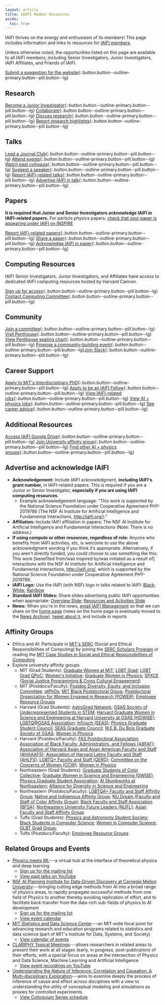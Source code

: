 ```yaml
---
layout: article
title: IAIFI Member Resources
aside:
  toc: true
---
```



IAIFI thrives on the energy and enthusiasm of its members! This page includes information and links to resources for [IAIFI members](https://docs.google.com/document/d/1RjddJR6ER4mlXq438C5RkAIv-ZisUPwibTm52-2o_Yw/edit?usp=sharing). 

<!---
* [Understand Levels of Involvement](#understand-levels-of-involvement)
* [Join an IAIFI Committee](#join-an-iaifi-committee)
* [Become an IAIFI Junior Investigator](#become-an-iaifi-junior-investigator)
* [Lead an IAIFI Journal Club](#lead-an-iaifi-journal-club)
* [Attend IAIFI Discussion Seminars and Public Colloquia](#attend-iaifi-discussion-seminars-and-public-colloquia)
* [Collaborate on IAIFI Research Projects](#collaborate-on-iaifi-research-projects)
* [Utilize IAIFI Computing Resources](#utilize-iaifi-computing-resources)
* [Share Achievements with IAIFI Management](#share-achievements-with-iaifi-management)
* [Advertise and Acknowledge IAIFI](#advertise-and-acknowledge-iaifi)
* [Be a Guest in the IAIFI Penthouse](#be-a-guest-in-the-iaifi-penthouse)
* [Access the IAIFI Google Drive](#access-the-iaifi-google-drive)
* [Explore Career and PhD Opportunities](#explore-career-and-phd-opportunities)
* [Get Involved Beyond IAIFI](#get-involved-beyond-iaifi) 
--->

Unless otherwise noted, the opportunities listed on this page are available to all IAIFI members, including Senior Investigators, Junior Investigators, IAIFI Affiliates, and Friends of IAIFI.

<!---

## Understand Levels of Involvement

Unless otherwise noted, the opportunities listed on this page are available to members at all levels of involvement in IAIFI.  


Unless otherwise noted, these opportunities are available to all IAIFI members, including those who report their IAIFI-related activities to the NSF (Senior Investigators, Junior Investigator, and IAIFI Affiliate) and those who do not (Friends of IAIFI).


There are various levels at which you can be involved in IAIFI.  

**Senior Investigators, Junior Investigators, IAIFI Affiliates**:  Members in these categories must report their IAIFI-related activities to the NSF.
{:.info}

**Friend of IAIFI**:  Friends of IAIFI cannot receive NSF funding and have no reporting requirements, but are welcome to participate in internal IAIFI activities.
{:.info}

Unless otherwise noted, the opportunities listed on this page are available to members at *all* levels of involvement in IAIFI.

 
<p align="center">
    <img src="images/levels-of-involvement.png" hspace="20" vspace="20" />
</p>
--->


[Submit a suggestion for the website](https://app.smartsheet.com/b/form/cb1e1ec990d34a318122451fcc11d9b2){:.button.button--outline-primary.button--pill.button--lg}

## Research

[Become a Junior Investigator](https://app.smartsheet.com/b/form/3351b081785743ceac66a7294546b558){:.button.button--outline-primary.button--pill.button--lg} [Collaborate](/people.html){:.button.button--outline-primary.button--pill.button--lg} [Discuss research](https://app.slack.com/client/T014QUZ5ANQ/C051K41NCLT){:.button.button--outline-primary.button--pill.button--lg} [Report research highlights](https://app.smartsheet.com/b/form/fa6d56eb2dec4b5993cd23ac99d910a7){:.button.button--outline-primary.button--pill.button--lg}

## Talks

[Lead a Journal Club](https://forms.gle/zfpT4QQdXg8tu6VB7){:.button.button--outline-primary.button--pill.button--lg} [Attend events](events-calendar.html){:.button.button--outline-primary.button--pill.button--lg} [Watch past colloquia](https://youtube.com/playlist?list=PLBY0ED2StbGZtEAbnyZz9p3pK31qHLXmq){:.button.button--outline-primary.button--pill.button--lg} [Suggest a speaker](https://docs.google.com/forms/d/1SeaGUpoMZOGRJgcW3Utx_VZh9GTtXVOsYH1AAvrvxTY/edit){:.button.button--outline-primary.button--pill.button--lg} [Report IAIFI-related talks](https://app.smartsheet.com/b/form/fa6d56eb2dec4b5993cd23ac99d910a7){:.button.button--outline-primary.button--pill.button--lg} [Advertise IAIFI in talk](#advertise-and-acknowledge-iaifi){:.button.button--outline-primary.button--pill.button--lg}

## Papers

**It is required that Junior and Senior Investigators acknowledge IAIFI in IAIFI-related papers.** For particle physics papers: [check that your paper is appearing under IAIFI on INSPIRE](https://inspirehep.net/institutions/1862936?ui-citation-summary=true)

[Report IAIFI-related papers](https://app.smartsheet.com/b/form/fa6d56eb2dec4b5993cd23ac99d910a7){:.button.button--outline-primary.button--pill.button--lg} [Share a paper](https://app.slack.com/client/T014QUZ5ANQ/C051XS52ZFT){:.button.button--outline-primary.button--pill.button--lg} [Acknowledge IAIFI in paper](#advertise-and-acknowledge-iaifi){:.button.button--outline-primary.button--pill.button--lg}

## Computing Resources
IAIFI Senior Investigators, Junior Investigators, and Affiliates have access to dedicated IAIFI computing resources hosted by Harvard Cannon.

[Sign up for access](https://docs.google.com/document/d/1LiON6txM3wKGF7mJFKwDrwa6MREsuZV_UdclD0bvvr4/edit?usp=share_link){:.button.button--outline-primary.button--pill.button--lg} [Contact Computing Committee](mailto:iaifi-compute@mit.edu){:.button.button--outline-primary.button--pill.button--lg}

## Community

[Join a committee](/committees.html){:.button.button--outline-primary.button--pill.button--lg} [Visit Penthouse](https://app.smartsheet.com/b/form/49c21bb886164fc1a51f1ef6e9e130a8){:.button.button--outline-primary.button--pill.button--lg} [View Penthouse seating chart](https://docs.google.com/presentation/d/16aVEtwVf0Ull6qo_UC7bR20YQYIO9KHS/edit?usp=sharing&ouid=100405968312486369078&rtpof=true&sd=true){:.button.button--outline-primary.button--pill.button--lg} [Propose a community-building event](https://iaifi.org/social-activities){:.button.button--outline-primary.button--pill.button--lg}[Join Slack](mailto:iaifi-pm@mit.edu){:.button.button--outline-primary.button--pill.button--lg}

## Career Support

[Apply to MIT's Interdisciplinary PhD](https://physics.mit.edu/academic-programs/graduate-students/psds-phd/){:.button.button--outline-primary.button--pill.button--lg} [Apply to be an IAIFI Fellow](fellows.html){:.button.button--outline-primary.button--pill.button--lg} [View IAIFI-related jobs](https://iaifi.org/job-board.html#iaifi-jobs){:.button.button--outline-primary.button--pill.button--lg} [View AI + physics jobs](https://iaifi.org/job-board.html){:.button.button--outline-primary.button--pill.button--lg} [See career advice](https://iaifi.org/career-support.html){:.button.button--outline-primary.button--pill.button--lg}

## Additional Resources

[Access IAIFI Google Drive](https://drive.google.com/drive/folders/1KCCp9BpUL_GsvPGiWoJt976X0YkSEVDC?usp=sharing){:.button.button--outline-primary.button--pill.button--lg} [Join University affinity group](#affinity-groups){:.button.button--outline-primary.button--pill.button--lg} [Find other AI + physics groups](#related-groups-and-events){:.button.button--outline-primary.button--pill.button--lg}

## Advertise and acknowledge IAIFI
  * **Acknowledgement:** Include IAIFI acknowledgment, **including IAIFI's grant number,** in IAIFI-related papers. This is required if you are a Junior or Senior Investigator, **especially if you are using IAIFI computing resources**.
    * Example acknowledgement language: "This work is supported by the National Science Foundation under Cooperative Agreement PHY-2019786 (The NSF AI Institute for Artificial Intelligence and Fundamental Interactions, http://iaifi.org/)."
  * **Affiliation:** Include IAIFI affiliation in papers: The NSF AI Institute for Artificial Intelligence and Fundamental Interactions (Note: There is no address.)
  * **If using compute or other resources, regardless of role:** Anyone who benefits from IAIFI activities, etc, is welcome to use the above acknowledgment wording if you think it’s appropriate. Alternatively, if you aren't directly funded, you could choose to use something like this: This work [benefited from/was inspired by/was initiated as a result of] interactions with the NSF AI Institute for Artificial Intelligence and Fundamental Interactions, http://iaifi.org/, which is supported by the National Science Foundation under Cooperative Agreement PHY-2019786.
  * **IAIFI Logo:** Use the IAIFI (with NSF) logo in talks related to IAIFI: [Black](images/iaifi-nsf-logo-black.pdf);  [White](images/iaifi-nsf-logo-white.pdf);
      [Rainbow](images/iaifi-logo-square-rainbow.pdf)
  * **Standard IAIFI Slides:** Share slides advertising public IAIFI opportunities when appropriate: [Overview Slide](images/iaifi-oneslide-overview.pdf); [Resources and Activities Slide](images/iaifi-oneslide-resources.pdf)
  * **News:** When you're in the news, [email IAIFI Management](mailto:iaifi@mit.edu) so that we can share on the [home page](index.html) (news on the home page is eventually moved to the [News Archive](iaifi-news.html)), [tweet about it](https://twitter.com/iaifi_news), and include in reports
  
<!--
* Get Involved Beyond IAIFI: We encourage IAIFI members to be involved in programs and initiatives not affiliated with IAIFI, but which can provide new insights and value to the IAIFI community, including sharing relevant events and best practices.  If you have other suggestions for ways the IAIFI community can be involved beyond IAIFI, [email IAIFI Management](mailto:iaifi@mit.edu).
* <img class="image" src="images/zulip-icon-128x128.png" align="right" style="max-width:128px;width:10%" hspace="10" vspace="10"/> IAIFI utilizes [Zulip](https://zulip.com) for informal communication among members. Zulip is an open-source modern team chat app designed to keep both live and asynchronous conversations organized. [Follow these instructions](https://docs.google.com/document/d/1RjddJR6ER4mlXq438C5RkAIv-ZisUPwibTm52-2o_Yw/edit?usp=sharing) to sign up for the IAIFI Zulip if you are an IAIFI member. 
-->

## Affinity Groups

* Ethics and AI: Participate in [MIT's SERC](https://computing.mit.edu/cross-cutting/social-and-ethical-responsibilities-of-computing/) (Social and Ethical Responsibilities of Computing) by joining the [SERC Scholars Program](https://computing.mit.edu/cross-cutting/social-and-ethical-responsibilities-of-computing/serc-scholars-program/) or reading the [MIT Case Studies in Social and Ethical Responsibilities of Computing](https://mit-serc.pubpub.org)
* Explore university affinity groups
   * MIT (Grad Students): [Graduate Women at MIT](https://gsc.mit.edu/gwamit/); [LGBT Grad](https://stuff.mit.edu/afs/athena/activity/l/lgbtgrad/www/); [LGBT Grad QPoC](http://grad-qpoc-admin@mit.edu/); [Women's Initiative](http://web.mit.edu/wi/); [Graduate Women in Physics](http://web.mit.edu/physics/wphys/index.html); [SPXCE (Social Justice Programming & Cross Cultural Engagement)](https://studentlife.mit.edu/spxce)
   * MIT (Postdocs/Faculty): [Postdoc Diversity, Equity, and Inclusion Committee](https://pda.mit.edu/resources/diversity/); [qtPhDs](https://qtphds.mit.edu); [MIT Black Postdoctoral Group](https://bpg.mit.edu); [Postdoctoral Organization for Women Engaged in Research (POWER)](https://pda.mit.edu/events/power/); [Employee Resource Groups](https://hr.mit.edu/diversity-equity-inclusion/ergs)
   * Harvard (Grad Students): [AstroGrad Network](https://engage.gsas.harvard.edu/organization/agn); [GSAS Society of Underrepresented Students in STEM](https://engage.gsas.harvard.edu/organization/gsuss); [Harvard Graduate Women in Science and Engineering at Harvard University at GSAS (HGWISE)](https://engage.gsas.harvard.edu/organization/hgwise); [LGBTQ@GSAS Association](https://engage.gsas.harvard.edu/organization/lgtbq); [InTouch (SEAS)](https://engage.gsas.harvard.edu/organization/intouch); [Physics Graduate Student Council](https://engage.gsas.harvard.edu/organization/pgsc); [SEAS Graduate Council](https://engage.gsas.harvard.edu/organization/seas); [W.E.B. Du Bois Graduate Society of GSAS](https://engage.gsas.harvard.edu/organization/webdubois); [Women in Physics](https://women.physics.harvard.edu)
   * Harvard (Postdocs/Faculty): [FAS Postdoctoral Association](https://postdoc.fas.harvard.edu/PDA); [Association of Black Faculty, Administrators, and Fellows (ABFAF)](https://employeeresourcegroups.harvard.edu/abfaf); [Association of Harvard Asian and Asian American Faculty and Staff (AHAAAFS)](https://employeeresourcegroups.harvard.edu/ahaaafs); [Association of Harvard Latinx Faculty and Staff (AHLFS)](https://employeeresourcegroups.harvard.edu/ahlfs); [LGBTQ+ Faculty and Staff (QERG)](https://employeeresourcegroups.harvard.edu/qerg); [Committee on the Concerns of Women (CCW)](https://employeeresourcegroups.harvard.edu/ccw); [Women in Physics](https://women.physics.harvard.edu)
   * Northeastern (Grad Students): [Graduate Students of Color Collective](https://neu.campuslabs.com/engage/organization/graduate-students-of-color-collective); [Graduate Women in Science and Engineering (GWISE)](https://coe.northeastern.edu/orgs/gwise-graduate-women-in-science-and-engineering/); [Physics Graduate Student Association](https://giving.northeastern.edu/live/profiles/927-club-physics-graduate-student-association); [AI Skunkworks at Northeastern](https://neu-ai-skunkworks.github.io/about-us.html); [Alliance for Diversity in Science and Engineering](https://neu.campuslabs.com/engage/organization/alliance-for-diversity-in-science-and-engineering)
   * Northeastern (Postdocs/Faculty): [LGBTQA+ Faculty and Staff Affinity Group](https://provost.northeastern.edu/odei/affinity/lgbtqa/#_ga=2.239745219.1711678861.1634830744-36578417.1634830500); [Native and Indigenous Affinity Group](https://provost.northeastern.edu/odei/affinity/native/#_ga=2.202046673.1711678861.1634830744-36578417.1634830500); [NU Dream (Faculty and Staff of Color Affinity Group)](https://provost.northeastern.edu/odei/affinity/nudream/#_ga=2.266932302.1711678861.1634830744-36578417.1634830500); [Black Faculty and Staff Association (BFSA)](https://provost.northeastern.edu/odei/affinity/nu-bfs/); [Northeastern University Future Leaders (NUFL)](https://provost.northeastern.edu/odei/affinity/nufl/); [Asian Faculty and Staff Affinity Group](https://provost.northeastern.edu/odei/affinity/asian-faculty-staff/)
   * Tufts (Grad Students): [Physics and Astronomy Student Society](http://sites.tufts.edu/gpass/); [Black Students in Computer Science](https://hlbranch.wixsite.com/tuftsbscs); [Women in Computer Science](https://wicstufts.wixsite.com/wicstufts); [GLBT Grad Group](https://signup.e2ma.net/signup/1879669/1758137/); 
   * Tufts (Postdocs/Faculty): [Employee Resource Groups](https://diversity.tufts.edu/resources/employee-resource-groups/)

## Related Groups and Events
  * [Physics meets ML](http://www.physicsmeetsml.org)---a virtual hub at the interface of theoretical physics and deep learning
    * [Sign up for the mailing list](https://docs.google.com/forms/d/e/1FAIpQLSf1j2NdpOFerq0CjtbzXqyTI8m8gm136g0AwrFsXy9PnfVAAg/viewform)
    * [View past talks on YouTube](https://www.youtube.com/channel/UCEugr9SHEXmvG8bg6e3y_bw?view_as=subscriber)
  * [NSF AI Planning Institute for Data-Driven Discovery at Carnegie Mellon University](https://www.cmu.edu/ai-physics-institute/)---bringing cutting edge methods from AI into a broad range of physics areas, to rapidly propagate successful methods from one field of Physics to another thereby avoiding replication of effort, and to facilitate back-transfer from the data-rich sub-fields of physics to AI development
    * [Sign up for the mailing list](https://lists.andrew.cmu.edu/mailman/listinfo/physics-ai)
    * [View event calendar](https://www.cmu.edu/ai-physics-institute/events/index.html)
  * [MIT Statistics and Data Science Center](https://stat.mit.edu/about/)---an MIT-wide focal point for advancing research and education programs related to statistics and data science (part of MIT's Institute for Data, Systems, and Society)
    * [View calendar of events](https://stat.mit.edu/calendar/)
  * [CLARIPHY Topical Meetings](https://clariphy.org/topical.html)---allows researchers in related areas to present their work at all stages (early, in progress, post-publication) of their efforts, with a special focus on areas at the intersection of Physics and Data Science, Machine Learning and Artificial Intelligence
    * [View event recordings on YouTube](https://www.youtube.com/channel/UCcInpW4QuVE4NMeRf-FEV9Q)
  * [Understanding the Nature of Inference: Correlation and Causation: A Multi-disciplinary Exploration](https://inferenceproject.yale.edu)---aims to examine deeply the process of inference of cause and effect across disciplines with a view to understanding the utility of conceptual modeling and simulations as proxies for controlled experiments
    * [View Colloquium Series schedule](https://inferenceproject.yale.edu/colloquium-series)

<!---
Information on available tools from industry partners.
--->



<!--
In the future include opportunities for outreach, mentoring, community events, etc.
-->
